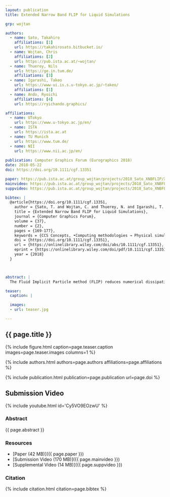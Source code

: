 ```yaml
---
layout: publication
title: Extended Narrow Band FLIP for Liquid Simulations

grp: wojtan

authors:
  - name: Sato, Takahiro
    affiliations: [1]
    url: https://takahirosato.bitbucket.io/
  - name: Wojtan, Chris
    affiliations: [2]
    url: https://pub.ista.ac.at/~wojtan/
  - name: Thuerey, Nils
    url: https://ge.in.tum.de/
    affiliations: [3]
  - name: Igarashi, Takeo
    url: https://www-ui.is.s.u-tokyo.ac.jp/~takeo/
    affiliations: [1]
  - name: Ando, Ryoichi
    affiliations: [4]
    url: https://ryichando.graphics/

affiliations:
  - name: UTokyo
    url: https://www.u-tokyo.ac.jp/en/
  - name: ISTA
    url: https://ista.ac.at
  - name: TU Munich
    url: https://www.tum.de/
  - name: NII
    url: https://www.nii.ac.jp/en/
  
publication: Computer Graphics Forum (Eurographics 2018)
date: 2018-05-22
doi: https://doi.org/10.1111/cgf.13351

paper: https://pub.ista.ac.at/group_wojtan/projects/2018_Sato_XNBFLIP/XNBFLIP.pdf
mainvideo: https://pub.ista.ac.at/group_wojtan/projects/2018_Sato_XNBFLIP/XNBFLIP_Main.mp4
suppvideo: https://pub.ista.ac.at/group_wojtan/projects/2018_Sato_XNBFLIP/XNBFLIP_Supplemental.mp4

bibtex: |
  @article{https://doi.org/10.1111/cgf.13351,
    author = {Sato, T. and Wojtan, C. and Thuerey, N. and Igarashi, T. and Ando, R.},
    title = {Extended Narrow Band FLIP for Liquid Simulations},
    journal = {Computer Graphics Forum},
    volume = {37},
    number = {2},
    pages = {169-177},
    keywords = {CCS Concepts, •Computing methodologies → Physical simulation},
    doi = {https://doi.org/10.1111/cgf.13351},
    url = {https://onlinelibrary.wiley.com/doi/abs/10.1111/cgf.13351},
    eprint = {https://onlinelibrary.wiley.com/doi/pdf/10.1111/cgf.13351},
    year = {2018}
  }



abstract: |
  The Fluid Implicit Particle method (FLIP) reduces numerical dissipation by combining particles with grids. To improve performance, the subsequent narrow band FLIP method (NB-FLIP) uses a FLIP-based fluid simulation only near the liquid surface and a traditional grid-based fluid simulation away from the surface. This spatially-limited FLIP simulation significantly reduces the number of particles and alleviates a computational bottleneck. In this paper, we extend the NB-FLIP idea even further, by allowing a simulation to transition between a FLIP-like fluid simulation and a grid-based simulation in arbitrary locations, not just near the surface. This approach leads to even more savings in memory and computation, because we can concentrate the particles only in areas where they are needed. More importantly, this new method allows us to seamlessly transition to smooth implicit surface geometry wherever the particle-based simulation is unnecessary. Consequently, our method leads to a practical algorithm for avoiding the noisy surface artifacts associated with particle-based liquid simulations, while simultaneously maintaining the benefits of a FLIP simulation in regions of dynamic motion.

teaser:
  caption: |

  images:
  - url: teaser.jpg

---
```


## {{ page.title }}

{% include figure.html caption=page.teaser.caption images=page.teaser.images columns=1 %}

{% include authors.html authors=page.authors affiliations=page.affiliations %}

{% include publication.html publication=page.publication url=page.doi %}

## Submission Video

{% include youtube.html id='Cy5VO9EOzwU' %}

### Abstract

{{ page.abstract }}

### Resources

* [Paper (42 MB)]({{ page.paper }})
* [Submission Video (170 MB)]({{ page.mainvideo }})
* [Supplemental Video (14 MB)]({{ page.suppvideo }})

### Citation

{% include citation.html citation=page.bibtex %}